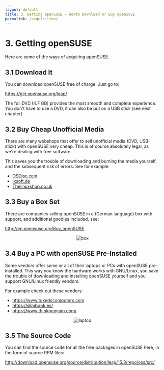 ```yaml
---
layout: default
title: 3. Getting openSUSE - Howto Download or Buy openSUSE
permalink: /acquisition/
---
```


# 3. Getting openSUSE

Here are some of the ways of acquiring openSUSE.

## 3.1 Download It

You can download openSUSE free of charge. Just go to:

<https://get.opensuse.org/leap/>

The full DVD (4.7 GB) provides the most smooth and complete experience. You don't have to use a DVD, it can also be put on a USB stick (see next chapter).

## 3.2 Buy Cheap Unofficial Media

There are many webshops that offer to sell unofficial media (DVD, USB-stick) with openSUSE very cheap. This is of course absolutely legal, as we're dealing with free software.

This saves you the trouble of downloading and burning the media yourself, and the subsequent risk of errors. See for example:

- [OSDisc.com](http://www.osdisc.com/cgi-bin/view.cgi/products/linux/suse)
- [Ixsoft.de](http://www.ixsoft.de/cgi-bin/web_store.cgi?ref=Catalogs/de/opensuse-catalog.html)
- [Thelinuxshop.co.uk](http://thelinuxshop.co.uk/opensuse-m-14.html)

## 3.3 Buy a Box Set

There are companies selling openSUSE in a (German language) box with support, and additional goodies included, see:

<http://en.opensuse.org/Buy_openSUSE>

<center><img src="{{ site.baseurl | append: '/images/pics/box.png' | replace: '//', '/' }}" alt="box" /></center>

## 3.4 Buy a PC with openSUSE Pre-Installed

Some vendors offer some or all of their laptops or PCs with openSUSE pre-installed. This way you know the hardware works with GNU/Linux, you save the trouble of downloading and installing openSUSE yourself and you support GNU/Linux friendly vendors.

For example check out these vendors:

- <https://www.tuxedocomputers.com>
- <https://slimbook.es/>
- <https://www.thinkpenguin.com/>

<center><img src="{{ site.baseurl | append: '/images/pics/laptop.png' | replace: '//', '/' }}" alt="laptop" /></center>

## 3.5 The Source Code

You can find the source code for all the free packages in openSUSE here, in the form of source RPM files:

<http://download.opensuse.org/source/distribution/leap/15.3/repo/oss/src/>
